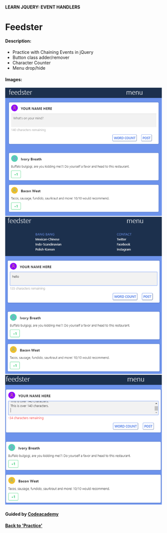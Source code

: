 
#### LEARN JQUERY: EVENT HANDLERS

# Feedster

#### Description:
- Practice with Chaining Events in jQuery
- Button class adder/remover
- Character Counter
- Menu drop/hide

#### Images:
![Feedster](img/Feedster1.png)
![Feedster](img/Feedster2.png)
![Feedster](img/Feedster3.png)

#### Guided by [Codeacademy](http://ssqt.co/mQfdNdy)
#### [Back to 'Practice'](https://github.com/soohyeok/Practice)
